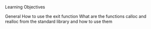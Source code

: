 Learning Objectives

General
    How to use the exit function
    What are the functions calloc and realloc from the standard library and how to use them
